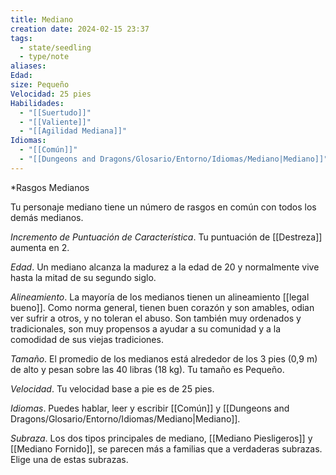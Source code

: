 ```yaml
---
title: Mediano
creation date: 2024-02-15 23:37
tags:
  - state/seedling
  - type/note
aliases: 
Edad: 
size: Pequeño
Velocidad: 25 pies
Habilidades:
  - "[[Suertudo]]"
  - "[[Valiente]]"
  - "[[Agilidad Mediana]]"
Idiomas:
  - "[[Común]]"
  - "[[Dungeons and Dragons/Glosario/Entorno/Idiomas/Mediano|Mediano]]"
---
```


*Rasgos Medianos

Tu personaje mediano tiene un número de rasgos en común con todos los demás medianos.

*Incremento de Puntuación de Característica*. Tu puntuación de [[Destreza]] aumenta en 2.

*Edad*. Un mediano alcanza la madurez a la edad de 20 y normalmente vive hasta la mitad de su
segundo siglo.

*Alineamiento*. La mayoría de los medianos tienen un alineamiento [[legal bueno]]. Como norma
general, tienen buen corazón y son amables, odian ver sufrir a otros, y no toleran el abuso. Son
también muy ordenados y tradicionales, son muy propensos a ayudar a su comunidad y a la
comodidad de sus viejas tradiciones.

*Tamaño*. El promedio de los medianos está alrededor de los 3 pies (0,9 m) de alto y pesan sobre las 40 libras (18 kg). Tu tamaño es Pequeño.

*Velocidad*. Tu velocidad base a pie es de 25 pies.

*Idiomas*. Puedes hablar, leer y escribir [[Común]] y [[Dungeons and Dragons/Glosario/Entorno/Idiomas/Mediano|Mediano]]. 

*Subraza*. Los dos tipos principales de mediano, [[Mediano Piesligeros]] y [[Mediano Fornido]], se parecen más a familias que a verdaderas subrazas. Elige una de estas subrazas.

